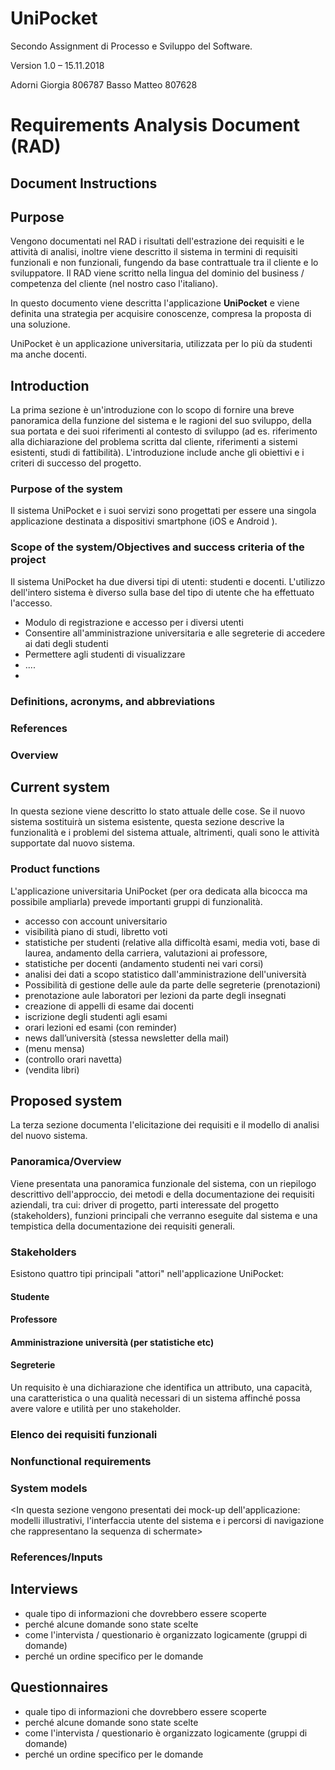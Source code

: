 # UniPocket
Secondo Assignment di Processo e Sviluppo del Software.

Version 1.0 – 15.11.2018

Adorni Giorgia 806787
Basso Matteo 807628

# Requirements Analysis Document (RAD)

## Document Instructions

<!--inserire le istruzioni eventuali-->


## Purpose

Vengono documentati nel RAD i risultati dell'estrazione dei requisiti e le attività di analisi, inoltre viene descritto il sistema in termini di requisiti funzionali e non funzionali, fungendo da base contrattuale tra il cliente e lo sviluppatore. 
Il RAD viene scritto nella lingua del dominio del business / competenza del cliente (nel nostro caso l'italiano). 

In questo documento viene descritta l'applicazione **UniPocket** <!--da sviluppare, un applicazione/sistema completamente nuovo--> e viene definita una strategia per acquisire conoscenze, compresa la proposta di una soluzione<!--obiettivi e requisiti?-->.

UniPocket è un applicazione universitaria, utilizzata per lo più da studenti ma anche docenti. <!--aggiungere i servizi offerti-->

## Introduction

La prima sezione è un'introduzione con lo scopo di fornire una breve panoramica della funzione del sistema e le ragioni del suo sviluppo, della sua portata e dei suoi riferimenti al contesto di sviluppo (ad es. riferimento alla dichiarazione del problema scritta dal cliente, riferimenti a sistemi esistenti, studi di fattibilità).
L'introduzione include anche gli obiettivi e i criteri di successo del progetto.

### Purpose of the system  

Il sistema UniPocket e i suoi servizi<!--elencare enventuali nomi per il servizio voti, statistiche etc.--> sono progettati per essere una singola applicazione destinata a dispositivi smartphone (iOS e Android ). <!--valutare se è la sezione giusta in cui inserire questo-->

### Scope of the system/Objectives and success criteria of the project

Il sistema UniPocket ha due diversi tipi di utenti: studenti e docenti<!--valutare se aggiungerne altri-->. L'utilizzo dell'intero sistema è diverso sulla base del tipo di utente che ha effettuato l'accesso. <!--accettazione dei termini delle condizioni per il consenso per l'acquisizione dei dati-->

- Modulo di registrazione e accesso per i diversi utenti
- Consentire all'amministrazione universitaria e alle segreterie di accedere ai dati degli studenti
- Permettere agli studenti di visualizzare <!--qualcosa-->
- ....
- <!--L'identità di ogni utente è protetta-->

###  Definitions, acronyms, and abbreviations

<!--valutare se tenere-->

### References  

<!--contenuto-->

### Overview	 

<!--contenuto-->

## Current system
In questa sezione viene descritto lo stato attuale delle cose. Se il nuovo sistema sostituirà un sistema esistente, questa sezione descrive la funzionalità e i problemi del sistema attuale, altrimenti, quali sono le attività supportate dal nuovo sistema.

<!--Descrizione dettagliata dell'ambiente corrente per identificare e supportare bisogni e obiettivi descritti nella sezione precedente: 
Quali sono i problemi attuali (supponendo l'assenza di questo il sistema)?
Quali problemi dovrebbe risolvere questo sistema?
Devi fare le cose manualmente, cosa ti piacerebbe automatizzare?
Hai problemi di prestazioni che devono essere modificati?
Avete limitazioni funzionali che vorreste cambiare?-->

### Product functions

L'applicazione universitaria UniPocket (per ora dedicata alla bicocca ma possibile ampliarla) prevede <n> importanti gruppi di funzionalità. 

- accesso con account universitario
- visibilità piano di studi, libretto voti
- statistiche per studenti (relative alla difficoltà esami, media voti, base di laurea, andamento della carriera, valutazioni ai professore, 
- statistiche per docenti (andamento studenti nei vari corsi)
- analisi dei dati a scopo statistico dall'amministrazione dell'università
- Possibilità di gestione delle aule da parte delle segreterie (prenotazioni)
- prenotazione aule laboratori per lezioni da parte degli insegnati
- creazione di appelli di esame dai docenti
- iscrizione degli studenti agli esami
- orari lezioni ed esami (con reminder)
- news dall’università (stessa newsletter della mail)
- (menu mensa)
- (controllo orari navetta)
- (vendita libri)

## Proposed system
La terza sezione documenta l'elicitazione dei requisiti e il modello di analisi del nuovo sistema.

### Panoramica/Overview
Viene presentata una panoramica funzionale del sistema, con un riepilogo descrittivo dell'approccio, dei metodi e della documentazione dei requisiti aziendali, tra cui: driver di progetto, parti interessate del progetto (stakeholders), funzioni principali che verranno eseguite dal sistema e una tempistica della documentazione dei requisiti generali.

<!--per la parte stakeholder: Sono compresi in questa categoria ... analisti di sistema (ad esempio, gli sviluppatori che partecipano ai requisiti). -->

<!--un piano che mostra e spiega in quale ordine sono le attività di elicitazione eseguite. Il piano deve indicare chiaramente qualsiasi dipendenza tra le attività.-->

### Stakeholders

Esistono quattro tipi principali "attori" nell'applicazione UniPocket:

#### Studente

#### Professore

#### Amministrazione università (per statistiche etc)

#### Segreterie

<!--una o più strategie di elicitazione associate a ciascun stakeholder: motivare le strategie e descrivere il tipo di informazioni che saranno acquisite sfruttando le strategie indicate.-->

Un requisito è una dichiarazione che identifica un attributo, una capacità, una caratteristica o una qualità necessari di un sistema affinché possa avere valore e utilità per uno stakeholder.

### Elenco dei requisiti funzionali

<!--valutare se tenere-->

<!--I requisiti funzionali descrivono la funzionalità di alto livello del sistema.-->     

### Nonfunctional requirements

<!--valutare se tenere-->

<!--I requisiti non funzionali descrivono i requisiti a livello utente che non sono direttamente relativi alle funzionalità.-->

<!--      3.3.1 Usability  
​      3.3.2 Reliability  
​      3.3.3 Performance  
​      3.3.4 Supportability  
​      3.3.5 Implementation  
​      3.3.6 Interface  
​      3.3.7 Packaging  
​      3.3.8 Legal	  -->

### System models

<!--I modelli di sistema descrivono gli scenari, i casi d'uso, il modello a oggetti e i modelli dinamici per il sistema. Questa sezione contiene le specifiche funzionali complete.-->

<!--  3.4.1 Scenarios  
​      3.4.2 Use case model  
​      3.4.3 Analysis object model  
​      3.4.4 Dynamic model  
​      3.4.5 User interface--navigational paths and screen mock-ups	  -->

<In questa sezione vengono presentati dei mock-up dell'applicazione: modelli illustrativi, l'interfaccia utente del sistema e i percorsi di navigazione che rappresentano la sequenza di schermate>

###  References/Inputs  
<!--Identify the sources of information/reference materials that were used to develop the Requirements Plan, such as: Author name, title, and publication date.  Glossary: A glossary of important terms, to ensure consistency in the specification and to ensure that we use the client’s terms. A precurser to the Data Dictionary-->

## Interviews

- quale tipo di informazioni che dovrebbero essere scoperte
- perché alcune domande sono state scelte
- come l'intervista / questionario è organizzato logicamente (gruppi di domande)
- perché un ordine specifico per le domande

## Questionnaires

- quale tipo di informazioni che dovrebbero essere scoperte
- perché alcune domande sono state scelte
- come l'intervista / questionario è organizzato logicamente (gruppi di domande)
- perché un ordine specifico per le domande

## <!-- Analisi dei risultati analizzati-->

## <!-- Segnalazione dei requisiti emergenti-->







## 